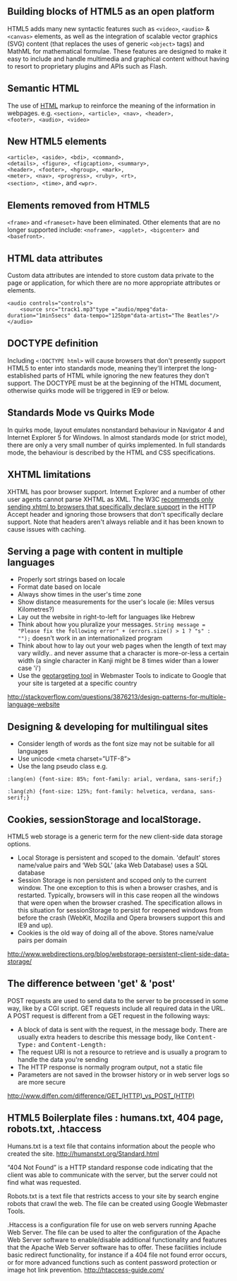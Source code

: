 Building blocks of HTML5 as an open platform
-------

HTML5 adds many new syntactic features such as <code>&lt;video&gt;</code>, <code>&lt;audio&gt;</code> & <code>&lt;canvas&gt;</code> elements, as well as the integration of scalable vector graphics (SVG) content (that replaces the uses of generic <code>&lt;object&gt;</code> tags) and MathML for mathematical formulae. These features are designed to make it easy to include and handle multimedia and graphical content without having to resort to proprietary plugins and APIs such as Flash.

Semantic HTML
------

The use of <a href="http://en.wikipediorg/wiki/HTML">HTML</a> markup to reinforce the meaning of the information in webpages.
e.g. <code>&lt;section&gt;, &lt;article&gt;, &lt;nav&gt;, &lt;header&gt;, &lt;footer&gt;, &lt;audio&gt;, &lt;video&gt;</code>

New HTML5 elements
------

<code>&lt;article&gt;, &lt;aside&gt;, &lt;bdi&gt;, &lt;command&gt;, &lt;details&gt;, &lt;figure&gt;, &lt;figcaption&gt;, &lt;summary&gt;, &lt;header&gt;, &lt;footer&gt;, &lt;hgroup&gt;, &lt;mark&gt;, &lt;meter&gt;, &lt;nav&gt;, &lt;progress&gt;, &lt;ruby&gt;, &lt;rt&gt;, &lt;section&gt;, &lt;time&gt;,</code> and <code>&lt;wpr&gt;.</code>

Elements removed from HTML5
------

 <code>&lt;frame&gt;</code> and <code>&lt;frameset&gt;</code> have been eliminated. Other elements that are no longer supported include: <code>&lt;noframe&gt;, &lt;applet&gt;, &lt;bigcenter&gt; </code>and <code>&lt;basefront&gt;.</code>

HTML data attributes
------

Custom data attributes are intended to store custom data private to the page or application, for which there are no more appropriate attributes or elements.

<pre><code>&lt;audio controls="controls"&gt;
	&lt;source src="track1.mp3"type ="audio/mpeg"data-duration="1min5secs" data-tempo="125bpm"data-artist="The Beatles"/&gt;
&lt;/audio&gt;</code></pre>

DOCTYPE definition
------

 Including <code>&lt;!DOCTYPE html&gt;</code> will cause browsers that don't presently support HTML5 to enter into standards mode, meaning they'll interpret the long-established parts of HTML while ignoring the new features they don't support. The DOCTYPE must be at the beginning of the HTML document, otherwise quirks mode will be triggered in IE9 or below.

Standards Mode vs Quirks Mode
------

In quirks mode, layout emulates nonstandard behaviour in Navigator 4 and Internet Explorer 5 for Windows. In almost standards mode (or strict mode), there are only a very small number of quirks implemented. In full standards mode, the behaviour is described by the HTML and CSS specifications.

XHTML limitations
------

XHTML has poor browser support. Internet Explorer and a number of other user agents cannot parse XHTML as XML. The W3C <a href="http://www.w3.org/TR/xhtml-media-types/#media-types">recommends only sending xhtml to browsers that specifically declare support</a> in the HTTP Accept header and ignoring those browsers that don't specifically declare support. Note that headers aren't always reliable and it has been known to cause issues with caching.

Serving a page with content in multiple languages
------

* Properly sort strings based on locale
* Format date based on locale
* Always show times in the user's time zone
* Show distance measurements for the user's locale (ie: Miles versus Kilometres?)
* Lay out the website in right-to-left for languages like Hebrew
* Think about how you pluralize your messages. <code>String message = "Please fix the following error" + (errors.size() &gt; 1 ? "s" : "");</code> doesn't work in an internationalized program
* Think about how to lay out your web pages when the length of text may vary wildly.. and never assume that a character is more-or-less a certain width (a single character in Kanji might be 8 times wider than a lower case 'i')
* Use the <a href="https://support.google.com/webmasters/answer/answer.py?answer=62399">geotargeting tool</a> in Webmaster Tools to indicate to Google that your site is targeted at a specific country

<a title="http://stackoverflow.com/questions/3876213/design-patterns-for-multiple-language-website" href="http://stackoverflow.com/questions/3876213/design-patterns-for-multiple-language-website">http://stackoverflow.com/questions/3876213/design-patterns-for-multiple-language-website</a>

Designing & developing for multilingual sites
-------

* Consider length of words as the font size may not be suitable for all languages
* Use unicode &lt;meta charset=”UTF-8”&gt;
* Use the lang pseudo class e.g.

<pre><code>:lang(en) {font-size: 85%; font-family: arial, verdana, sans-serif;}

:lang(zh) {font-size: 125%; font-family: helvetica, verdana, sans-serif;}
</pre></code>

Cookies, sessionStorage and localStorage.
------

HTML5 web storage is a generic term for the new client-side data storage options.

* Local Storage is persistent and scoped to the domain. 'default' stores name/value pairs and ‘Web SQL’ (aka Web Database) uses a SQL database
* Session Storage is non persistent and scoped only to the current window. The one exception to this is when a browser crashes, and is restarted. Typically, browsers will in this case reopen all the windows that were open when the browser crashed. The specification allows in this situation for sessionStorage to persist for reopened windows from before the crash (WebKit, Mozilla and Opera browsers support this and IE9 and up).
* Cookies is the old way of doing all of the above. Stores name/value pairs per domain

<a title="http://www.webdirections.org/blog/webstorage-persistent-client-side-data-storage/" href="http://www.webdirections.org/blog/webstorage-persistent-client-side-data-storage/">http://www.webdirections.org/blog/webstorage-persistent-client-side-data-storage/</a>

The difference between 'get' & 'post'
------

POST requests are used to send data to the server to be processed in some way, like by a CGI script. GET requests include all required data in the URL. A POST request is different from a GET request in the following ways:

* A block of data is sent with the request, in the message body. There are usually extra headers to describe this message body, like <tt>Content-Type:</tt> and <tt>Content-Length:</tt>
* The request URI is not a resource to retrieve and is usually a program to handle the data you're sending
* The HTTP response is normally program output, not a static file
* Parameters are not saved in the browser history or in web server logs so are more secure

<a title="http://www.diffen.com/difference/GET_(HTTP)_vs_POST_(HTTP)" href="http://www.diffen.com/difference/GET_(HTTP)_vs_POST_(HTTP">http://www.diffen.com/difference/GET_(HTTP)_vs_POST_(HTTP)</a>

HTML5 Boilerplate files : humans.txt, 404 page,  robots.txt, .htaccess
------

Humans.txt is a text file that contains information about the people who created the site. <a title="http://humanstxt.org/Standard.html" href="http://humanstxt.org/Standard.html">http://humanstxt.org/Standard.html</a>

“404 Not Found” is a HTTP standard response code indicating that the client was able to communicate with the server, but the server could not find what was requested.

Robots.txt is a text file that restricts access to your site by search engine robots that crawl the web. The file can be created using Google Webmaster Tools.

.Htaccess is a configuration file for use on web servers running Apache Web Server. The file can be used to alter the configuration of the Apache Web Server software to enable/disable additional functionality and features that the Apache Web Server software has to offer. These facilities include basic redirect functionality, for instance if a 404 file not found error occurs, or for more advanced functions such as content password protection or image hot link prevention. <a title="http://htaccess-guide.com/" href="http://htaccess-guide.com/">http://htaccess-guide.com/</a>
